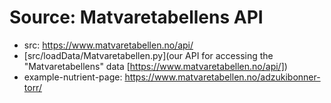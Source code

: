 # Source: Matvaretabellens API
- src: https://www.matvaretabellen.no/api/
- [src/loadData/Matvaretabellen.py](our API for accessing the "Matvaretabellens" data [https://www.matvaretabellen.no/api/])
- example-nutrient-page: https://www.matvaretabellen.no/adzukibonner-torr/
